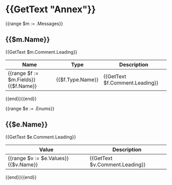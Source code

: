 # {{GetText "Annex"}}

{{range $m := .Messages}}

## {{$m.Name}}

{{GetText $m.Comment.Leading}}

Name | Type | Description
---- | ---- | -----------
{{range $f := $m.Fields}}{{$f.Name}} | {{$f.Type.Name}} | {{GetText $f.Comment.Leading}}
{{end}}{{end}}

{{range $e := .Enums}}

## {{$e.Name}}

{{GetText $e.Comment.Leading}}

Value | Description
----- | -----------
{{range $v := $e.Values}}{{$v.Name}} | {{GetText $v.Comment.Leading}}
{{end}}{{end}}
